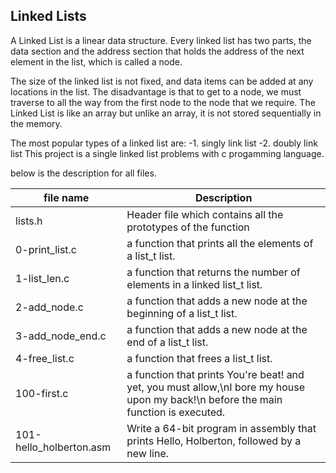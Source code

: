  ## Linked Lists 
A Linked List is a linear data structure. Every linked list has two parts, the data section and the address section that holds the address of the next element in the list, which is called a node.

The size of the linked list is not fixed, and data items can be added at any locations in the list. The disadvantage is that to get to a node, we must traverse to all the way from the first node to the node that we require. The Linked List is like an array but unlike an array, it is not stored sequentially in the memory.

The most popular types of a linked list are:
	-1. singly link list
	-2. doubly link list
This project is a single linked list problems with c progamming language.

below is the description for all files.


|file name         | Description                                                   |
|----------------- | ------------------------------------------------------------- | 
|lists.h           | Header file which contains all the prototypes of the function |
| 0-print_list.c   | a function that prints all the elements of a list_t list.     | 
| 1-list_len.c     | a function that returns the number of elements in a linked list_t list.|
| 2-add_node.c     | a function that adds a new node at the beginning of a list_t list.|
| 3-add_node_end.c | a function that adds a new node at the end of a list_t list.      |
| 4-free_list.c    | a function that frees a list_t list.                              |
| 100-first.c      |  a function that prints You're beat! and yet, you must allow,\nI bore my house upon my back!\n before the main function is executed.
| 101-hello_holberton.asm| Write a 64-bit program in assembly that prints Hello, Holberton, followed by a new line.|


